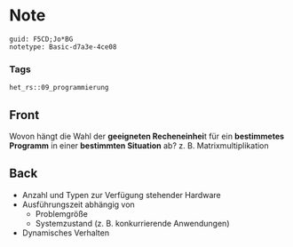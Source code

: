 # Note
```
guid: F5CD;Jo*BG
notetype: Basic-d7a3e-4ce08
```

### Tags
```
het_rs::09_programmierung
```

## Front
Wovon hängt die Wahl der <b>geeigneten Recheneinhei</b>t für ein
<b>bestimmetes Programm</b> in einer <b>bestimmten Situation</b>
ab? z. B. Matrixmultiplikation

## Back
<div>
  <div>
    <ul>
      <li>Anzahl und Typen zur Verfügung stehender Hardware
      <li>Ausführungszeit abhängig von
        <ul>
          <li>Problemgröße
          <li>Systemzustand (z. B. konkurrierende Anwendungen)
        </ul>
      <li>Dynamisches Verhalten
    </ul>
  </div>
</div>
